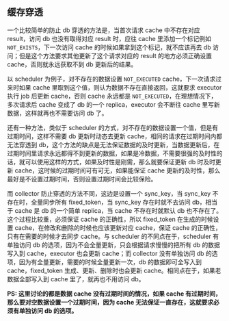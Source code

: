 ## 缓存穿透

一个比较简单的防止 db 穿透的方法是，当首次请求 cache 中不存在对应 result，访问 db 也没有取得对应 result 时，应往 cache 里添加一个标记例如 `NOT_EXISTS`，下一次访问 cache 的时候如果拿到这个标记，就不应该再去 db 访问；但是这个方法要求其他更新了这个请求对应的 result 的地方必须正确设置 cache，否则就永远获取不到 db 更新后的结果。

以 scheduler 为例子，对不存在的数据设置 `NOT_EXECUTED` cache，下一次请求过来时如果 cache 里取到这个值，则认为数据不存在直接返回，这就要求 executor 执行 job 后更新 cache，否则 cache 永远都是 `NOT_EXECUTED`，在理想情况下，多次请求后 cache 变成了 db 的一个 replica，executor 会不断往 cache 里写新数据，这样就再也不需要访问 db 了。

还有一种方法，类似于 scheduler 的方式，对不存在的数据设置一个值，但是有过期时间，这样不需要 db 更新时动态去更新 cache，相同的请求在过期时间内都无法穿透到 db，这个方法的缺点是无法保证数据的及时更新，当数据更新后，在过期时间里请求永远都得不到更新的数据，如果是冷数据，不需要很强的及时性的话，就可以使用这样的方式，如果及时性是刚需，那么就要保证更新 db 时及时更新 cache，这时候的过期时间可有可无，如果能保证 cache 更新的及时性，那么最好是不设置过期时间，否则设置过期时间会比较保险。

而 collector 防止穿透的方法不同，这边是设置一个 sync_key，当 sync_key 不存在时，全量同步所有 fixed_token，当 sync_key 存在时就不去访问 db，相当于 cache 是 db 的一个简单 replica，当 cache 不存在时就默认 db 也不存在了。这个过程比较重，必须保证 cache 的正确性，所以 fixed_token 在生成的时候设置 cache，在修改和删除的时候也应该更新对应 cache，保证 cache 的正确性，只有在需要的时候才去同步 cache。与 scheduler 的不同点在于，scheduler 有单独访问 db 的选项，因为不会全量更新，只会根据请求慢慢的把所有 db 的数据写入到 cache，executor 也会更新 cache；而 collector 没有单独访问 db 的选项，因为有全量更新，需要的时候全量更新一次，db 的数据即可全写入到 cache，fixed_token 生成、更新、删除时也会更新 cache。相同点在于，如果老数据全部写入到 cache 里了，就再也不用访问 db。

**PS: 这里讨论的都是数据 cache 没有过期时间的情况，如果 cache 有过期时间，那么要对空数据设置一个过期时间，因为 cache 无法保证一直存在，这就要求必须有单独访问 db 的选项。**